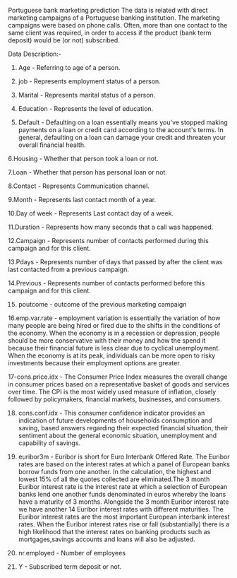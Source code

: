   Portuguese bank marketing prediction
 The data is related with direct marketing campaigns of a Portuguese banking institution.  The marketing campaigns were based on phone calls. Often, more than one contact to the same client was required, in order to access if the product (bank term deposit) would be (or not) subscribed.

Data Description:-
1. Age            - Referring to age of a person.

2. job            - Represents employment status of a person.

3. Marital        - Represents marital status of a person.

4. Education      - Represents the level of education.

5. Default        - Defaulting on a loan essentially means you've stopped making payments on a loan or credit card according to the account's terms. In general, defaulting on a loan can damage your credit and threaten your overall financial health.

6.Housing         - Whether that person took a loan or not.

7.Loan            - Whether that person has personal loan or not.

8.Contact         - Represents Communication channel.

9.Month           - Represents last contact month of a year.

10.Day of week    - Represents Last contact day of a week.

11.Duration       - Represents how many seconds that a call was happened.

12.Campaign       - Represents number of contacts performed during this campaign and for this client.

13.Pdays          - Represents number of days that passed by after the client was last contacted from a previous campaign.

14.Previous       - Represents  number of contacts performed before this campaign and for this client.

15. poutcome      - outcome of the previous marketing campaign

16.emp.var.rate  - employment variation is essentially the variation of how many people are being hired or fired due to the shifts in the conditions of the economy. When the economy is in a recession or depression, people should be more conservative with their money and how the spend it because their financial future is less clear due to cyclical unemployment. When the economy is at its peak, individuals can be more open to risky investments because their employment options are greater.

17-cons.price.idx - The Consumer Price Index measures the overall change in consumer prices based on a representative basket of goods and services over time. The CPI is the most widely used measure of inflation, closely followed by policymakers, financial markets, businesses, and consumers.

18. cons.conf.idx - This consumer confidence indicator provides an indication of future developments of households consumption and saving, based   answers regarding their expected financial situation, their sentiment about the general economic situation, unemployment and capability of savings.
                   
19. euribor3m - Euribor is short for Euro Interbank Offered Rate. The Euribor rates are based on the interest rates at which a panel of European banks borrow funds from one another. In the calculation, the highest and lowest 15% of all the quotes collected are eliminated.The 3 month Euribor interest rate is the interest rate at which a selection of European banks lend one another funds denominated in euros whereby the loans have a maturity of 3 months. Alongside the 3 month Euribor interest rate we have another 14 Euribor interest rates with different maturities. The Euribor interest rates are the most important European interbank interest rates. When the Euribor interest rates rise or fall (substantially) there is a high likelihood that the interest rates on banking products such as mortgages,savings accounts and loans will also be adjusted.

20. nr.employed    - Number of employees

21. Y              - Subscribed term deposit or not.

